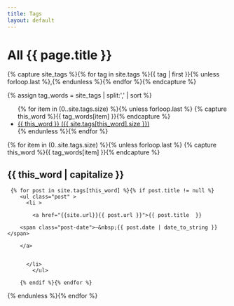 ```yaml
---
title: Tags
layout: default
---
```


 <h1 class="center">All {{ page.title }}</h1>
 
{% capture site_tags %}{% for tag in site.tags %}{{ tag | first }}{% unless forloop.last %},{% endunless %}{% endfor %}{% endcapture %}

<!-- `tag_words` is a sorted array of the tag names. -->
{% assign tag_words = site_tags | split:',' | sort %}

<!-- Build the Page -->

<!-- List of all tags -->
<div class="tags">

<ul class="tag-list">
  {% for item in (0..site.tags.size) %}{% unless forloop.last %}
    {% capture this_word %}{{ tag_words[item] }}{% endcapture %}
    <li>
      <a href="#{{ this_word | cgi_escape }}" class="tag">{{ this_word }}
        <span>({{ site.tags[this_word].size }})</span>
      </a>
    </li>
  {% endunless %}{% endfor %}
</ul>

<!-- Posts by Tag -->
<div class="post-list">
  {% for item in (0..site.tags.size) %}{% unless forloop.last %}
    {% capture this_word %}{{ tag_words[item] }}{% endcapture %}
    <h2 id="{{ this_word | cgi_escape }}">{{ this_word | capitalize }}</h2>
 
     {% for post in site.tags[this_word] %}{% if post.title != null %}
        <ul class="post" >
          <li >
         
            <a href="{{site.url}}{{ post.url }}">{{ post.title  }}
        
        <span class="post-date">—&nbsp;{{ post.date | date_to_string }}</span> 
        
        </a>
        
         
          </li>
            </ul>
         
        {% endif %}{% endfor %}
  
   
  {% endunless %}{% endfor %}
</div>

</div>
